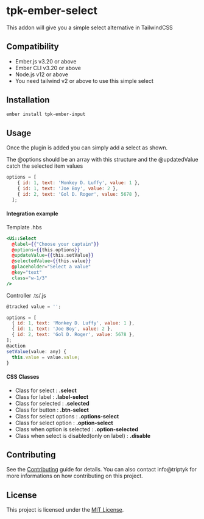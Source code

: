 tpk-ember-select
==============================================================================

This addon will give you a simple select alternative in TailwindCSS


Compatibility
------------------------------------------------------------------------------

* Ember.js v3.20 or above
* Ember CLI v3.20 or above
* Node.js v12 or above
* You need tailwind v2 or above to use this simple select


Installation
------------------------------------------------------------------------------

```zsh
ember install tpk-ember-input
```


Usage
------------------------------------------------------------------------------

Once the plugin is added you can simply add a select as shown.

The @options should be an array with this structure and the @updatedValue catch the selected item values
```js
options = [
    { id: 1, text: 'Monkey D. Luffy', value: 1 },
    { id: 1, text: 'Joe Boy', value: 2 },
    { id: 2, text: 'Gol D. Roger', value: 5678 },
  ];
```
#### Integration example 

Template .hbs
```hbs
<Ui::Select
  @label={{"Choose your captain"}}
  @options={{this.options}}
  @updateValue={{this.setValue}}
  @selectedValue={{this.value}}
  @placeholder="Select a value"
  @key="text"
  class="w-1/3"
/>
```

Controller .ts/.js
```js
@tracked value = '';

options = [
  { id: 1, text: 'Monkey D. Luffy', value: 1 },
  { id: 1, text: 'Joe Boy', value: 2 },
  { id: 2, text: 'Gol D. Roger', value: 5678 },
];
@action
setValue(value: any) {
  this.value = value.value;
}
```

#### CSS Classes

- Class for select : **.select**
- Class for label : **.label-select**
- Class for selected : **.selected**
- Class for button : **.btn-select**
- Class for select options : **.options-select**
- Class for select option : **.option-select**
- Class when option is selected : **.option-selected**
- Class when select is disabled(only on label) : **.disable**

Contributing
------------------------------------------------------------------------------

See the [Contributing](CONTRIBUTING.md) guide for details.
You can also contact info@triptyk for more informations on how contributing on this project.


License
------------------------------------------------------------------------------

This project is licensed under the [MIT License](LICENSE.md).

